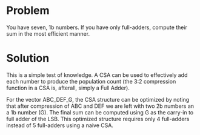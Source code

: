 # Problem

You have seven, 1b numbers. If you have only full-adders, compute their sum in
the most efficient manner.

# Solution

This is a simple test of knowledge. A CSA can be used to effectively add each
number to produce the population count (the 3:2 compression function in a CSA
is, afterall, simply a Full Adder).

For the vector ABC_DEF_G, the CSA structure can be optimized by noting that
after compression of ABC and DEF we are left with two 2b numbers an a 1b number
(G). The final sum can be computed using G as the carry-in to full adder of the
LSB. This optimized structure requires only 4 full-adders instead of 5
full-adders using a naive CSA.
